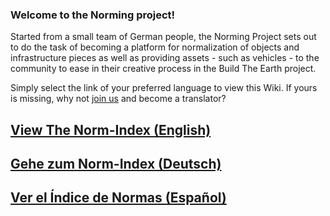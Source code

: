 ### Welcome to the Norming project!

Started from a small team of German people, the Norming Project sets out to do the task of becoming a platform for normalization of objects and infrastructure pieces as well as providing assets - such as vehicles - to the community to ease in their creative process in the Build The Earth project.

Simply select the link of your preferred language to view this Wiki. If yours is missing, why not [join us](https://discord.gg/eXzrZSx) and become a translator?

## [View The Norm-Index (English)](/BTEN/EN/Index)

## [Gehe zum Norm-Index (Deutsch)](/BTEN/DE/Index)

## [Ver el Índice de Normas (Español)](/BTEN/ES/Index)
